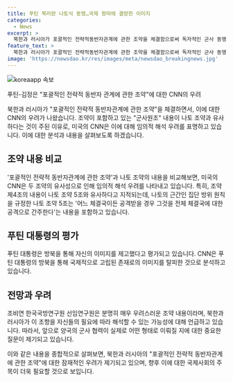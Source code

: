 ```yaml
---
title: 푸틴 북러판 나토식 동맹…국제 왕따에 결망한 이미지
categories:
  - News
excerpt: >
  북한과 러시아가 포괄적인 전략적동반자관계에 관한 조약을 체결함으로써 독자적인 군사 동맹을 형성했다는 우려가 나온다. 이 조약은 나토 5조와 유사한 내용을 포함하고 있어서, 군사 협력이 어떻게 이뤄질지에 대한 중요한 질문을 던지고 있다. 이러한 조약을 통해 푸틴 대통령은 국제적으로 고립된 이미지 탈피를 시도하고 있으며, 북러 간 군사 및 기술 협력의 발전을 예고하고 있다. CNN은 푸틴 대통령의 방북을 통해 국제적 왕따라는 이미지의 탈피를 분석하고 있으며, 북한과 러시아가 이 조약을 자신들의 필요에 따라 해석할 수 있는 가능성을 지적하고 있다.
feature_text: >
  북한과 러시아가 포괄적인 전략적동반자관계에 관한 조약을 체결함으로써 독자적인 군사 동맹을 형성했다는 우려가 나온다. 이 조약은 나토 5조와 유사한 내용을 포함하고 있어서, 군사 협력이 어떻게 이뤄질지에 대한 중요한 질문을 던지고 있다. 이러한 조약을 통해 푸틴 대통령은 국제적으로 고립된 이미지 탈피를 시도하고 있으며, 북러 간 군사 및 기술 협력의 발전을 예고하고 있다. CNN은 푸틴 대통령의 방북을 통해 국제적 왕따라는 이미지의 탈피를 분석하고 있으며, 북한과 러시아가 이 조약을 자신들의 필요에 따라 해석할 수 있는 가능성을 지적하고 있다.
image: 'https://newsdao.kr/res/images/meta/newsdao_breakingnews.jpg'
---
```


<p><img src="https://newsdao.kr/res/images/meta/newsdao_breakingnews.jpg" alt="koreaapp 속보" /></p>

<p>푸틴-김정은 "포괄적인 전략적 동반자 관계에 관한 조약"에 대한 CNN의 우려</p>

<p>북한과 러시아가 "포괄적인 전략적 동반자관계에 관한 조약"을 체결하면서, 이에 대한 CNN의 우려가 나왔습니다. 조약이 포함하고 있는 "군사원조" 내용이 나토 조약과 유사하다는 것이 주된 이유로, 미국의 CNN은 이에 대해 임의적 해석 우려를 표명하고 있습니다. 이에 대한 분석과 내용을 살펴보도록 하겠습니다.</p>

<h2 data-ke-size="size26">조약 내용 비교</h2>

<p>'포괄적인 전략적 동반자관계에 관한 조약'과 나토 조약의 내용을 비교해보면, 미국의 CNN은 두 조약의 유사성으로 인해 임의적 해석 우려를 나타내고 있습니다. 특히, 조약 제4조의 내용이 나토 조약 5조와 유사하다고 지적되는데, 나토의 근간인 집단 방위 원칙을 규정한 나토 조약 5조는 '어느 체결국이든 공격받을 경우 그것을 전체 체결국에 대한 공격으로 간주한다'는 내용을 포함하고 있습니다.</p>

<h2 data-ke-size="size26">푸틴 대통령의 평가</h2>

<p>푸틴 대통령은 방북을 통해 자신의 이미지를 제고했다고 평가되고 있습니다. CNN은 푸틴 대통령의 방북을 통해 국제적으로 고립된 존재로의 이미지를 탈피한 것으로 분석하고 있습니다.</p>

<h2 data-ke-size="size26">전망과 우려</h2>

<p>조비연 한국국방연구원 선임연구원은 분명히 매우 우려스러운 조약 내용이라며, 북한과 러시아가 이 조항을 자신들의 필요에 따라 해석할 수 있는 가능성에 대해 언급하고 있습니다. 따라서, 앞으로 양국의 군사 협력이 실제로 어떤 형태로 이뤄질 지에 대한 중요한 질문이 제기되고 있습니다.</p>

<p>이와 같은 내용을 종합적으로 살펴보면, 북한과 러시아의 "포괄적인 전략적 동반자관계에 관한 조약"에 대한 잠재적인 우려가 제기되고 있으며, 향후 이에 대한 국제사회의 주목이 더욱 필요할 것으로 보입니다.</p>

